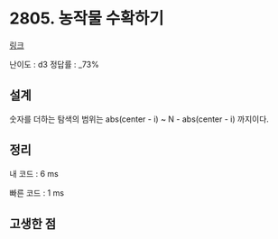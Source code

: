 # 2805. 농작물 수확하기

[링크](https://swexpertacademy.com/main/code/problem/problemDetail.do?contestProbId=AV7GLXqKAWYDFAXB&categoryId=AV7GLXqKAWYDFAXB&categoryType=CODE)

난이도 : d3
정답률 : \_73%

## 설계

숫자를 더하는 탐색의 범위는 abs(center - i) ~ N - abs(center - i) 까지이다.

## 정리

내 코드 : 6 ms

빠른 코드 : 1 ms

## 고생한 점

